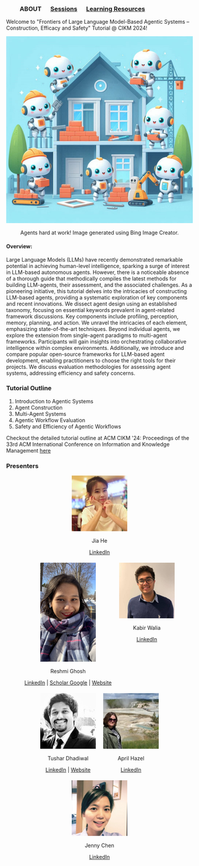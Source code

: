 ### &emsp;&emsp; ABOUT  &emsp; [Sessions](./Sessions.md) &emsp; [Learning Resources](./Resources.md) &emsp;

Welcome to "Frontiers of Large Language Model-Based Agentic Systems – Construction, Efficacy and Safety" Tutorial @ CIKM 2024!
<div style="text-align: center;">
  <img src="Aiagents.jpg" alt="AI Agents at work" width="600">
  <p>Agents hard at work! Image generated using Bing Image Creator.</p>
</div>

#### Overview:
Large Language Models (LLMs) have recently demonstrated remarkable potential in achieving human-level intelligence, sparking a surge of interest in LLM-based autonomous agents. However, there is a noticeable absence of a thorough guide that methodically compiles the latest methods for building LLM-agents, their assessment, and the associated challenges. As a pioneering initiative, this tutorial delves into the intricacies of constructing LLM-based agents, providing a systematic exploration of key components and recent innovations. We dissect agent design using an established taxonomy, focusing on essential keywords prevalent in agent-related framework discussions. Key components include profiling, perception, memory, planning, and action. We unravel the intricacies of each element, emphasizing state-of-the-art techniques. Beyond individual agents, we explore the extension from single-agent paradigms to multi-agent frameworks. Participants will gain insights into orchestrating collaborative intelligence within complex environments. Additionally, we introduce and compare popular open-source frameworks for LLM-based agent development, enabling practitioners to choose the right tools for their projects. We discuss evaluation methodologies for assessing agent systems, addressing efficiency and safety concerns.

### Tutorial Outline
1. Introduction to Agentic Systems
2. Agent Construction
3. Multi-Agent Systems
4. Agentic Workflow Evaluation
5. Safety and Efficiency of Agentic Workflows

Checkout the detailed tutorial outline at ACM CIKM '24: Proceedings of the 33rd ACM International Conference on Information and Knowledge Management [here](https://dl.acm.org/doi/pdf/10.1145/3627673.3679105)

### Presenters
  <div style="margin: 10px; text-align: center;">
    <img src="https://raw.githubusercontent.com/Frontiers-of-AI-Agents-Tutorial/Frontiers-of-AI-Agents-Tutorial.github.io/main/Images/Jia_He_image.jpg" alt="Jia He" width="150">
    <p>Jia He</p>
    <a href="https://www.linkedin.com/in/jia-he-46265212b/" target="_blank">LinkedIn</a>
  </div>
<div style="display: flex; flex-wrap: wrap; justify-content: center;">
  <div style="margin: 10px; text-align: center;">
    <img src="https://raw.githubusercontent.com/Frontiers-of-AI-Agents-Tutorial/Frontiers-of-AI-Agents-Tutorial.github.io/main/Images/thumbnail_5BC550D8-0326-45E9-8D5F-214D27B4BFB9.jpg" alt="Reshmi Ghosh" width="150">
    <p>Reshmi Ghosh</p>
    <a href="https://www.linkedin.com/in/reshmi-ghosh" target="_blank">LinkedIn</a> |
    <a href="https://scholar.google.com/citations?user=ui8JeF5lKNMC&hl=en" target="_blank">Scholar Google</a> |
    <a href="https://reshmighosh.github.io/" target="_blank">Website</a>
  </div>
  <div style="margin: 10px; text-align: center;">
    <img src="https://raw.githubusercontent.com/Frontiers-of-AI-Agents-Tutorial/Frontiers-of-AI-Agents-Tutorial.github.io/main/Images/Kabir_walia_picture.jpg" alt="Kabir Walia" width="150">
    <p>Kabir Walia</p>
    <a href="https://www.linkedin.com/in/kabirwalia/" target="_blank">LinkedIn</a>
  </div>
  <div style="margin: 10px; text-align: center;">
    <img src="https://raw.githubusercontent.com/Frontiers-of-AI-Agents-Tutorial/Frontiers-of-AI-Agents-Tutorial.github.io/main/Images/Tushar_D_picture.jpg" alt="Tushar Dhadiwal" width="150">
    <p>Tushar Dhadiwal</p>
    <a href="https://www.linkedin.com/in/tushar-dhadiwal/" target="_blank">LinkedIn</a> |
    <a href="https://www.dtushar.com/" target="_blank">Website</a>
  </div>
  <div style="margin: 10px; text-align: center;">
    <img src="https://raw.githubusercontent.com/Frontiers-of-AI-Agents-Tutorial/Frontiers-of-AI-Agents-Tutorial.github.io/main/Images/April_Hazel_picture.jpg" alt="April Hazel" width="150">
    <p>April Hazel</p>
    <a href="https://www.linkedin.com/in/aprilhazel/" target="_blank">LinkedIn</a>
  </div>
  <div style="margin: 10px; text-align: center;">
    <img src="https://raw.githubusercontent.com/Frontiers-of-AI-Agents-Tutorial/Frontiers-of-AI-Agents-Tutorial.github.io/main/Images/JennyC_C_Image.jpg" alt="Jie Chen" width="150">
    <p>Jenny Chen</p>
    <a href="https://www.linkedin.com/in/jieqchen/" target="_blank">LinkedIn</a>
  </div>
</div>
